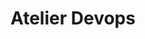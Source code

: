 ---
title: Atelier Devops
ExternalLink: https://cdn2.hubspot.net/hubfs/732832/One-pagers/FR_CloudOps_OP_DevOps%20Workshops_19-04-05.pdf
resources:
- name: "thumbnail"
  src: "devops-monitoring.png"
slug: "atelier-devops"
description:
keywords:
tags:
---